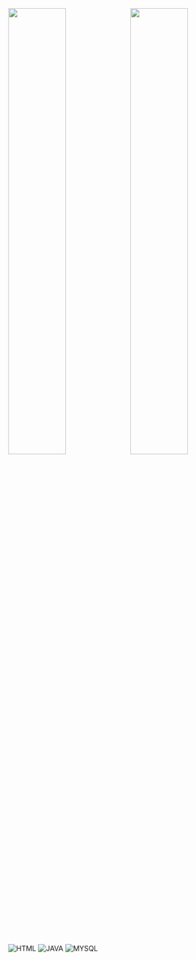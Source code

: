  <img width="48%" src="https://github-readme-stats.vercel.app/api?username=Higor3D&show_icons=true&theme=omni">
<img width="48%" src="https://github-readme-stats.vercel.app/api/top-langs/?username=Higor3D&layout=compact&theme=omni)](https://github.com/Higor3D/github-readme-stats">


![HTML](https://img.shields.io/badge/HTML-239120?style=for-the-badge&logo=html5&logoColor=white)
![JAVA](https://img.shields.io/badge/Java-ED8B00?style=for-the-badge&logo=openjdk&logoColor=white)
![MYSQL](https://img.shields.io/badge/MySQL-005C84?style=for-the-badge&logo=mysql&logoColor=white)
  

